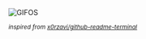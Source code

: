 <div align="justify">
<picture>
    <source media="(prefers-color-scheme: dark)" srcset="https://i.ibb.co/Gvt0DyPg/output-gif.gif">
    <source media="(prefers-color-scheme: light)" srcset="https://i.ibb.co/Gvt0DyPg/output-gif.gif">
    <img alt="GIFOS" src="https://i.ibb.co/Gvt0DyPg/output-gif.gif">
</picture>

<sub><i>inspired from [x0rzavi/github-readme-terminal](https://github.com/x0rzavi/github-readme-terminal)</i></sub>

</div>

<!-- Image deletion URL: https://ibb.co/vxQHWpz2/ab8223a9452717564aa126710b4a9dc5 -->